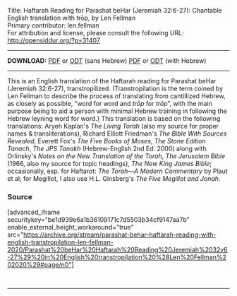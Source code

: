 <html>
<head></head>
<body>
Title: Haftarah Reading for Parashat beHar (Jeremiah 32:6-27): Chantable English translation with trōp, by Len Fellman<br />
Primary contributor: len.fellman<br />
For attribution and license, please consult the following URL: <a href="http://opensiddur.org/?p=31407">http://opensiddur.org/?p=31407</a>
<p />
<hr />

<strong>DOWNLOAD:</strong> 
<a href="https://archive.org/download/parashat-behar-haftarah-reading-with-english-transtropilation-len-fellman-2020/Parashat%20beHar%20Haftarah%20Reading%20Jeremiah%2032v6-27%29%20in%20English%20transtropilation%20%28Len%20Fellman%202020%29%20-%20english%20only.pdf">PDF</a> or <a href="https://archive.org/download/parashat-behar-haftarah-reading-with-english-transtropilation-len-fellman-2020/Parashat%20beHar%20Haftarah%20Reading%20Jeremiah%2032v6-27%29%20in%20English%20transtropilation%20%28Len%20Fellman%202020%29%20-%20english%20only.odt">ODT</a> (sans Hebrew)
<a href="https://archive.org/download/parashat-behar-haftarah-reading-with-english-transtropilation-len-fellman-2020/Parashat%20beHar%20Haftarah%20Reading%20Jeremiah%2032v6-27%29%20in%20English%20transtropilation%20%28Len%20Fellman%202020%29.pdf">PDF</a> or <a href="https://archive.org/download/parashat-behar-haftarah-reading-with-english-transtropilation-len-fellman-2020/Parashat%20beHar%20Haftarah%20Reading%20Jeremiah%2032v6-27%29%20in%20English%20transtropilation%20%28Len%20Fellman%202020%29.odt">ODT</a> (with Hebrew)

<hr />

This is an English translation of the Haftarah reading for Parashat beHar (Jeremiah 32:6-27), transtropilized. (Transtropilation is the term coined by Len Fellman to describe the process of translating from cantillized Hebrew, as closely as possible, “word for word and <em>trōp</em> for <em>trōp</em>”, with the main purpose being to aid a person with minimal Hebrew training in following the Hebrew leyning word for word.) This translation is based on the following translations: Aryeh Kaplan's <em>The Living Torah</em> (also my source for proper names &amp; transliterations), Richard Elliott Friedman's <em>The Bible With Sources Revealed</em>, Everett Fox's <em>The Five Books of Moses</em>, <em>The Stone Edition Tanach</em>, <em>The JPS Tanakh</em> (Hebrew-English 2nd Ed. 2000) along with Orlinsky's <em>Notes on the New Translation of the Torah</em>, <em>The Jerusalem Bible</em> (1966, also my source for topic headings), <em>The New King James Bible</em>; occasionally, esp. for Haftarot: <em>The Torah—A Modern Commentary</em> by Plaut et al; for Megillot, I also use H.L. Ginsberg's <em>The Five Megillot and Jonah</em>.

<h3>Source</h3>

[advanced_iframe securitykey="be1d939e6a1b36109171c7d5503b34cf9147aa7b" enable_external_height_workaround="true" src="https://archive.org/stream/parashat-behar-haftarah-reading-with-english-transtropilation-len-fellman-2020/Parashat%20beHar%20Haftarah%20Reading%20Jeremiah%2032v6-27%29%20in%20English%20transtropilation%20%28Len%20Fellman%202020%29#page/n0"]

&nbsp;

<hr />

&nbsp;
</body>
</html>